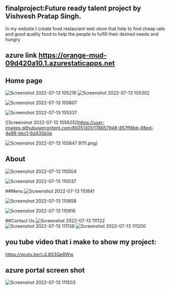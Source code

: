 ## finalproject:Future ready talent project by Vishvesh Pratap Singh.
In my website I create food restaurant web store that help to find cheap rate and good quality food to help the people to fulfill their desired needs and hungry

## azure link   https://orange-mud-09d420a10.1.azurestaticapps.net


## Home page 
![Screenshot 2022-07-13 105216](https://user-images.githubusercontent.com/89351301/178657849-c23c12c9-87fa-4d1a-bdae-81307481931a.png)
![Screenshot 2022-07-13 105302](https://user-images.githubusercontent.com/89351301/178657872-b7a23241-ab5f-45ee-8ec9-10b8a5888a19.png)

![Screenshot 2022-07-13 105807](https://user-images.githubusercontent.com/89351301/178657910-8b67e6fb-e7f7-4025-b8fe-14ecc3e11995.png)

![Screenshot 2022-07-13 105337](https://user-images.githubusercontent.com/89351301/178657930-920b46c3-6cd1-48cd-ba2b-7d692baf3695.png)

![Screenshot 2022-07-13 105825](https://user-images.githubusercontent.com/89351301/178657948-857ff8bb-88ed-4e89-bbc1-6d435b0e

![Screenshot 2022-07-13 105847](https://user-images.githubusercontent.com/89351301/178657965-337b2679-95d7-4d83-9d38-942e2f971990.png)
8111.png)

## About
![Screenshot 2022-07-13 110504](https://user-images.githubusercontent.com/89351301/178658587-3ea9547e-3cbc-4e75-9767-0374cd87ad94.png)

![Screenshot 2022-07-13 110537](https://user-images.githubusercontent.com/89351301/178658602-df1ac87e-dbb6-4aeb-ab3d-cf494195ce3a.png)
 
 ##Menu
 ![Screenshot 2022-07-13 110841](https://user-images.githubusercontent.com/89351301/178658965-67141815-732e-424a-8b49-4a638e0d4b2d.png)

![Screenshot 2022-07-13 110858](https://user-images.githubusercontent.com/89351301/178658979-6843901a-d326-4b68-a1cf-1455fec7af32.png)

![Screenshot 2022-07-13 110916](https://user-images.githubusercontent.com/89351301/178658994-3b8529ee-b2a3-40fa-98c6-1562519c9769.png)

##Contact Us
![Screenshot 2022-07-13 111122](https://user-images.githubusercontent.com/89351301/178659313-c19863b3-6238-473e-aa0c-b66111838f1d.png)
![Screenshot 2022-07-13 111138](https://user-images.githubusercontent.com/89351301/178659331-cc6fbbf1-67da-46d7-aa81-73752e6b6ed0.png)
![Screenshot 2022-07-13 111200](https://user-images.githubusercontent.com/89351301/178659340-37ff0e79-9b61-4beb-b7ce-2624838f0c7f.png)

## you tube video that i make to show my project:
 https://youtu.be/cJL8S3QpRWw

## azure portal screen shot
![Screenshot 2022-07-13 111503](https://user-images.githubusercontent.com/89351301/178659668-df2895f4-2883-42d5-a554-eff7f85980aa.png)
